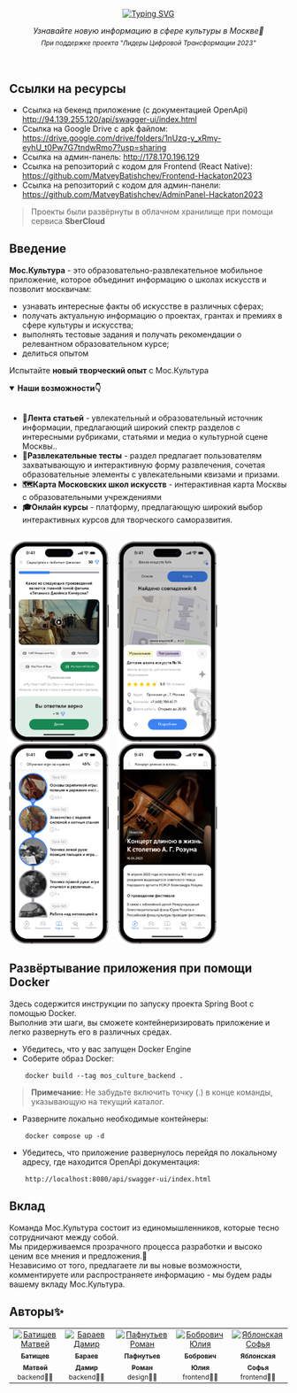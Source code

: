<div align="center">

[![Typing SVG](https://readme-typing-svg.herokuapp.com?font=Open+sans&weight=500&size=60&pause=2000&color=3B82F6&center=true&vCenter=true&width=420&height=65&lines=%D0%9C%D0%BE%D1%81.%D0%9A%D1%83%D0%BB%D1%8C%D1%82%D1%83%D1%80%D0%B0)](https://git.io/typing-svg)
</div>

<p align="center" style="margin-top: 10px">
  <i align="center">Узнавайте новую информацию в сфере культуры в Москве🎨</i><br>
  <i align="center"><sub>При поддержке проекта "Лидеры Цифровой Трансформации 2023"<sub></i>
</p>
<br>
    
## Ссылки на ресурсы
* Ссылка на бекенд приложение (с документацией OpenApi) http://94.139.255.120/api/swagger-ui/index.html
* Ссылка на Google Drive с apk файлом: https://drive.google.com/drive/folders/1nUzq-y_xRmy-eyhU_t0Pw7G7tndwRmo7?usp=sharing
* Ссылка на админ-панель: http://178.170.196.129
* Ссылка на репозиторий с кодом для Frontend (React Native): https://github.com/MatveyBatishchev/Frontend-Hackaton2023
* Ссылка на репозиторий с кодом для админ-панели: https://github.com/MatveyBatishchev/AdminPanel-Hackaton2023
> Проекты были развёрнуты в облачном хранилище при помощи сервиса **SberCloud**

## Введение

**Мос.Культура** - это образовательно-развлекательное мобильное приложение, которое объединит информацию о школах искусств и
позволит москвичам:

* узнавать интересные факты об искусстве в различных сферах;
* получать актуальную информацию о проектах, грантах и премиях в сфере культуры и искусства;
* выполнять тестовые задания и получать рекомендации о релевантном образовательном курсе;
* делиться опытом

Испытайте **новый творческий опыт** с Мос.Культура

<details open>
<summary><strong>Наши возможности👇</strong></summary>
<br/>
    
* **📔Лента статьей** -  увлекательный и образовательный источник информации, предлагающий широкий спектр разделов с интересными рубриками, статьями и медиа о культурной сцене Москвы..
* **🧩Развлекательные тесты** - раздел предлагает пользователям захватывающую и интерактивную форму развлечения, сочетая образовательные элементы с увлекательными квизами и призами.
* **🗺️Карта Московских школ искусств** - интерактивная карта Москвы с
  образовательными учреждениями
* **🎓Онлайн курсы** - платформу, предлагающую широкий выбор интерактивных курсов для творческого саморазвития.
<br/>
<img src="/.github/assets/test_screen.png" style="width: 180px"/>&nbsp;&nbsp;&nbsp;
<img src="/.github/assets/schools_screen.png" style="width: 180px"/>&nbsp;&nbsp;&nbsp;
<img src="/.github/assets/courses_screen.png" style="width: 180px"/>&nbsp;&nbsp;&nbsp;
<img src="/.github/assets/article_screen.png" style="width: 180px"/>&nbsp;&nbsp;&nbsp;
</details>

## Развёртывание приложения при помощи Docker
Здесь содержится инструкции по запуску проекта Spring Boot с помощью Docker.<br>
Выполнив эти шаги, вы сможете контейнеризировать приложение и легко развернуть его в различных средах.

* Убедитесь, что у вас запущен Docker Engine
* Соберите образ Docker:
```
    docker build --tag mos_culture_backend .
```
> **Примечание**: Не забудьте включить точку (.) в конце команды, указывающую на текущий каталог.

* Разверните локально необходимые контейнеры:
```
    docker compose up -d
```
* Убедитесь, что приложение развернулось перейдя по локальному адресу, где находится OpenApi документация:
```
    http://localhost:8080/api/swagger-ui/index.html
```

## Вклад

Команда Мос.Культура состоит из единомышленников, которые тесно сотрудничают между собой.<br/>
Мы придерживаемся прозрачного процесса разработки и высоко ценим все мнения и предложения.📢<br/>
Независимо от того, предлагаете ли вы новые возможности, комментируете или
распространяете информацию - мы будем рады вашему вкладу Мос.Культура.

## Авторы✨

<table>
  <tbody>
    <tr>
      <td align="center" valign="top" width="14.28%"><a href="https://github.com/MatveyBatishchev"><img src="https://avatars.githubusercontent.com/u/71509628?v=4" width="100px;" alt="Батищев Матвей"/><br /><sub><b>Батищев Матвей</b></sub></a><br/><span style="font-size: 12px">backend👨‍💻</span></td>
      <td align="center" valign="top" width="14.28%"><a href="https://github.com/TheDuke2021"><img src="https://avatars.githubusercontent.com/u/67224120?v=4" width="100px;" alt="Бараев Дамир"/><br /><sub><b>Бараев Дамир</b></sub></a><br/><span style="font-size: 12px">backend👨‍💻</span></td>
      <td align="center" valign="top" width="14.28%"><a href="https://github.com/r4nd0lph-c"><img src="https://avatars.githubusercontent.com/u/60665381?v=4" width="100px;" alt="Пафнутьев Роман"/><br /><sub><b>Пафнутьев Роман</b></sub></a><br/><span style="font-size: 12px">design🧑‍🎨</span></td>
      <td align="center" valign="top" width="14.28%"><a href="https://github.com/Volvram"><img src="https://avatars.githubusercontent.com/u/71634985?v=4" width="100px;" alt="Бобрович Юлия"/><br /><sub><b>Бобрович Юлия</b></sub></a><br/><span style="font-size: 12px">frontend👩‍💻</span></td>
      <td align="center" valign="top" width="14.28%"><a href="https://github.com/b8enly"><img src="https://avatars.githubusercontent.com/u/71564737?v=4" width="100px;" alt="Яблонская Софья"/><br /><sub><b>Яблонская Софья</b></sub></a><br/><span style="font-size: 12px">frontend👩‍💻</span></td>
    </tr>
  </tbody>
</table>




